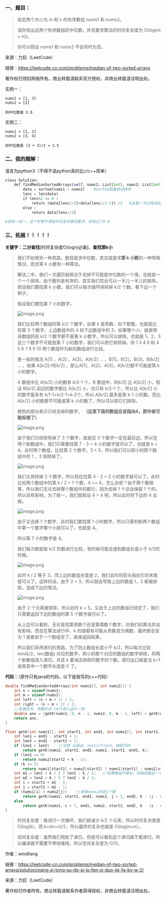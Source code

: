

### 一、题目：

> 给定两个大小为 m 和 n 的有序数组 nums1 和 nums2。
>
> 请你找出这两个有序数组的中位数，并且要求算法的时间复杂度为 O(log(m + n))。
>
> 你可以假设 nums1 和 nums2 不会同时为空。
>

来源：力扣（LeetCode）

链接：https://leetcode-cn.com/problems/median-of-two-sorted-arrays

著作权归领扣网络所有。商业转载请联系官方授权，非商业转载请注明出处。

实例一：

```
nums1 = [1, 3]
nums2 = [2]

则中位数是 2.0
```

实例二：

```
nums1 = [1, 2]
nums2 = [3, 4]

则中位数是 (2 + 3)/2 = 2.5
```



### 二、我的题解：

语言为python3（不得不说python真的比c/c++简单）

```python
class Solution:
    def findMedianSortedArrays(self, nums1: List[int], nums2: List[int]) -> float:
        data = sorted(nums1 + nums2)	#sorted函数自动排序
        lens = len(data)
        if lens%2 == 0 :
            return (data[lens//2]+data[lens//2-1]) /2	#这里//可以除法后取整 /则不可以
        else :
            return data[lens//2]
        
#但有一说一，这个好像不满足时间复杂度的要求，但他过了0 0
```



### 三、拓展！！！！！

**关键字：二分查找**[时间复杂度O(logn)必备]、**查找第k小**



> 我们不妨用另一种思路，题目是求中位数，其实就是求**第 k 小数**的一种特殊情况，而求第 k 小数有一种算法。
>
> 解法二中，我们一次遍历就相当于去掉不可能是中位数的一个值，也就是一个一个排除。由于数列是有序的，其实我们完全可以一半儿一半儿的排除。假设我们要找第 k 小数，我们可以每次循环排除掉 k/2 个数。看下边一个例子。
>
> 假设我们要找第 7 小的数字。
>
> ![image.png](https://pic.leetcode-cn.com/735ea8129ab5b56b7058c6286217fa4bb5f8a198e4c8b2172fe0f75b29a966cd-image.png)
>
> 我们比较两个数组的第 k/2 个数字，如果 k 是奇数，向下取整。也就是比较第 3 个数字，上边数组中的 4 和下边数组中的 3，如果哪个小，就表明该数组的前 k/2 个数字都不是第 k 小数字，所以可以排除。也就是 1，2，3 这三个数字不可能是第 7 小的数字，我们可以把它排除掉。将 1 3 4 9 和 4 5 6 7 8 9 10 两个数组作为新的数组进行比较。
>
> 更一般的情况 A[1] ，A[2] ，A[3]，A[k/2] ... ，B[1]，B[2]，B[3]，B[k/2] ... ，如果 A[k/2]<B[k/2] ，那么A[1]，A[2]，A[3]，A[k/2]都不可能是第 k 小的数字。
>
> A 数组中比 A[k/2] 小的数有 k/2-1 个，B 数组中，B[k/2] 比 A[k/2] 小，假设 B[k/2] 前边的数字都比 A[k/2] 小，也只有 k/2-1 个，所以比 A[k/2] 小的数字最多有 k/1-1+k/2-1=k-2个，所以 A[k/2] 最多是第 k-1 小的数。而比 A[k/2] 小的数更不可能是第 k 小的数了，所以可以把它们排除。
>
> 橙色的部分表示已经去掉的数字。 **（这里下面的数组应该指向4，原作者可能标错了）**
>
> ![image.png](https://pic.leetcode-cn.com/09b8649cd2b8bbea74f7f632b098fed5f8404530ff44b5a0b54a360b3cf7dd8f-image.png)
>
> 由于我们已经排除掉了 3 个数字，就是这 3 个数字一定在最前边，所以在两个新数组中，我们只需要找第 7 - 3 = 4 小的数字就可以了，也就是 k = 4。此时两个数组，比较第 2 个数字，3 < 5，所以我们可以把小的那个数组中的 1 ，3 排除掉了。
>
> ![image.png](https://pic.leetcode-cn.com/f2d72fd3dff109ad810895b9a0c8d8782f47df6b2f24f9de72704961bc547fcb-image.png)
>
> 我们又排除掉 2 个数字，所以现在找第 4 - 2 = 2 小的数字就可以了。此时比较两个数组中的第 k / 2 = 1 个数，4 == 4，怎么办呢？由于两个数相等，所以我们无论去掉哪个数组中的都行，因为去掉 1 个总会保留 1 个的，所以没有影响。为了统一，我们就假设 4 > 4 吧，所以此时将下边的 4 去掉。
>
> ![image.png](https://pic.leetcode-cn.com/3c89a8ea29f2e19057b57242c8bc37c5f09b6796b96c30f3d42caea21c12f294-image.png)
>
> 由于又去掉 1 个数字，此时我们要找第 1 小的数字，所以只需判断两个数组中第一个数字哪个小就可以了，也就是 4。
>
> 所以第 7 小的数字是 4。
>
> 我们每次都是取 k/2 的数进行比较，有时候可能会遇到数组长度小于 k/2的时候。
>
> ![image.png](https://pic.leetcode-cn.com/ad87d1f63a9bbd99e12605686290800ce61b03f9fb98d87f1d8c020d404421ac-image.png)
>
> 此时 k / 2 等于 3，而上边的数组长度是 2，我们此时将箭头指向它的末尾就可以了。这样的话，由于 2 < 3，所以就会导致上边的数组 1，2 都被排除。造成下边的情况。
>
> ![image.png](https://pic.leetcode-cn.com/7ea1963f184b1dcaddf951326ccbe7aa09cfbb9ebee7fffb2ede131853b3d1de-image.png)
>
> 由于 2 个元素被排除，所以此时 k = 5，又由于上边的数组已经空了，我们只需要返回下边的数组的第 5 个数字就可以了。
>
> 从上边可以看到，无论是找第奇数个还是第偶数个数字，对我们的算法并没有影响，而且在算法进行中，k 的值都有可能从奇数变为偶数，最终都会变为 1 或者由于一个数组空了，直接返回结果。
>
> 所以我们采用递归的思路，为了防止数组长度小于 k/2，所以每次比较 min(k/2，len(数组) 对应的数字，把小的那个对应的数组的数字排除，将两个新数组进入递归，并且 k 要减去排除的数字的个数。递归出口就是当 k=1 或者其中一个数字长度是 0 了。



**代码：**（原作只有java的代码，以下是我写的c++代码）

```c++
double findMedianSortedArrays(int nums1[], int nums2[]) {
	int n = sizeof(nums1);
	int m = sizeof(nums2);
	int left = (n + m + 1) / 2;
	int right = (n + m + 2) / 2;
	//奇偶合并，奇数的话 left和right一样
	double ans = (getK(nums1, 0, n - 1, nums2, 0, m - 1, left) + getK(nums1, 0, n - 1, nums2, 0, m - 1, right)) * 0.5;
	return ans;
}

float getK(int nums1[], int start1, int end1, int nums2[], int start2, int end2, int k) {
	int len1 = end1 - start1 + 1;
	int len2 = end2 - start2 + 1;
	if (len1 > len2)	//交换 以保证，len1小于len2，缩短代码
		return getK(nums2, start2, end2, nums1, start1, end1, k);
	if (len1 == 0)
		return nums2[start2 + k - 1];
	if (k == 1)
		return nums1[start1] < nums2[start2] ? nums1[start1] : nums2[start2];
	int m1 = len1 < k / 2 ? len1 : k / 2;	//如果数组不够长，则指向最后一个数
	int m2 = len2 < k / 2 ? len2 : k / 2;
	int i = start1 + m1 - 1;
	int j = start2 + m2 - 1;
	if (nums1[i] > nums2[j])	//舍掉nums2的前j个数
		return getK(nums1, start1, end1, nums2, j + 1, end2, k - (j - start2 + 1));
	else
		return getK(nums1, i + 1, end1, nums2, start2, end2, k - (i - start1 + 1));
}
```



> 时间复杂度：每进行一次循环，我们就减少 k/2 个元素，所以时间复杂度是 O(log(k)，而 k=(m+n)/2，所以最终的复杂也就是 O(log(m+n）。
>
> 空间复杂度：虽然我们用到了递归，但是可以看到这个递归属于尾递归，所以编译器不需要不停地堆栈，所以空间复杂度为 O(1)。



作者：windliang

链接：https://leetcode-cn.com/problems/median-of-two-sorted-arrays/solution/xiang-xi-tong-su-de-si-lu-fen-xi-duo-jie-fa-by-w-2/

来源：力扣（LeetCode）

著作权归作者所有。商业转载请联系作者获得授权，非商业转载请注明出处。

